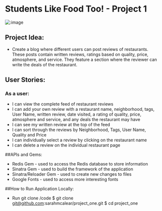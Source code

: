 # Students Like Food Too! - Project 1

![:image](http://restaurants.thebusinessrank.com/wp-content/uploads/2014/09/resasss.jpg)


## Project Idea:
- Create a blog where different users can post reviews of restaurants.  These posts contain written reviews, ratings based on quality, price, atmosphere, and service.  They feature a section where the reviewer can write the deals of the restaurant.

## User Stories:

### As a user:
- I can view the complete feed of restaurant reviews
- I can add your own review with a restaurant name, neighborhood, tags, User Name, written review, date visited, a rating of quality, price, atmosphere and service, and any deals the restaurant may have
- I can see my written review at the top of the feed
- I can sort through the reviews by Neighborhood, Tags, User Name, Quality and Price
- I can individually select a review by clicking on the restaurant name
- I can delete a review on the individual restaurant page


##APIs and Gems:
- Redis Gem - used to access the Redis database to store information
- Sinatra Gem - used to build the framework of the application
- Sinatra/Reloader Gem - used to create new changes to files
- Google Fonts - used to access more interesting fonts


##How to Run Application Locally:

- Run git clone
/code
$ git clone git@github.com:sarahmcalear/project_one.git
$ cd project_one

